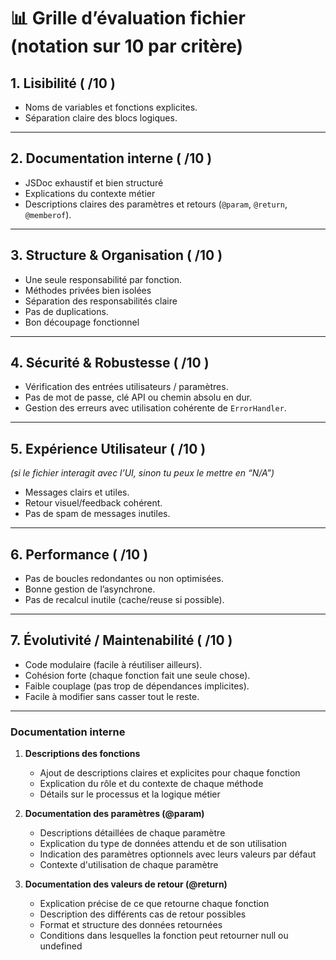 # 📊 Grille d’évaluation fichier (notation sur 10 par critère)

## 1. **Lisibilité ( /10 )**

* Noms de variables et fonctions explicites.
* Séparation claire des blocs logiques.

---

## 2. **Documentation interne ( /10 )**

* JSDoc exhaustif et bien structuré
* Explications du contexte métier
* Descriptions claires des paramètres et retours (`@param`, `@return`, `@memberof`).

---

## 3. **Structure & Organisation ( /10 )**

* Une seule responsabilité par fonction.
* Méthodes privées bien isolées
* Séparation des responsabilités claire
* Pas de duplications.
* Bon découpage fonctionnel

---

## 4. **Sécurité & Robustesse ( /10 )**

* Vérification des entrées utilisateurs / paramètres.
* Pas de mot de passe, clé API ou chemin absolu en dur.
* Gestion des erreurs avec utilisation cohérente de `ErrorHandler`.

---

## 5. **Expérience Utilisateur ( /10 )**

*(si le fichier interagit avec l’UI, sinon tu peux le mettre en “N/A”)*

* Messages clairs et utiles.
* Retour visuel/feedback cohérent.
* Pas de spam de messages inutiles.

---

## 6. **Performance ( /10 )**

* Pas de boucles redondantes ou non optimisées.
* Bonne gestion de l’asynchrone.
* Pas de recalcul inutile (cache/reuse si possible).

---

## 7. **Évolutivité / Maintenabilité ( /10 )**

* Code modulaire (facile à réutiliser ailleurs).
* Cohésion forte (chaque fonction fait une seule chose).
* Faible couplage (pas trop de dépendances implicites).
* Facile à modifier sans casser tout le reste.

---

### Documentation interne
1. **Descriptions des fonctions**
   - Ajout de descriptions claires et explicites pour chaque fonction
   - Explication du rôle et du contexte de chaque méthode
   - Détails sur le processus et la logique métier

2. **Documentation des paramètres (@param)**
   - Descriptions détaillées de chaque paramètre
   - Explication du type de données attendu et de son utilisation
   - Indication des paramètres optionnels avec leurs valeurs par défaut
   - Contexte d'utilisation de chaque paramètre

3. **Documentation des valeurs de retour (@return)**
   - Explication précise de ce que retourne chaque fonction
   - Description des différents cas de retour possibles
   - Format et structure des données retournées
   - Conditions dans lesquelles la fonction peut retourner null ou undefined